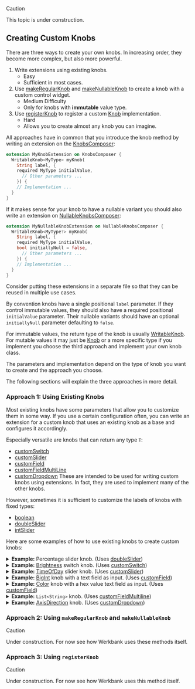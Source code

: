 > [!CAUTION]
> This topic is under construction.

## Creating Custom Knobs

There are three ways to create your own knobs.
In increasing order, they become more complex, but also more powerful.

1. Write extensions using existing knobs.
   - Easy
   - Sufficient in most cases.
2. Use [makeRegularKnob](../werkbank/RegularKnobsExtension/makeRegularKnob.html) and
   [makeNullableKnob](../werkbank/NullableKnobsExtension/makeNullableKnob.html) to create a knob with a custom control widget.
   - Medium Difficulty
   - Only for knobs with **immutable** value type.
3. Use [registerKnob](../werkbank/KnobsComposer/registerKnob.html) to register a custom [Knob](../werkbank/Knob-class.html) implementation.
   - Hard
   - Allows you to create almost any knob you can imagine.

All approaches have in common that you introduce the knob method by writing an extension on
the [KnobsComposer](../werkbank/KnobsComposer-extension-type.html):
```dart
extension MyKnobExtension on KnobsComposer {
  WritableKnob<MyType> myKnob(
    String label, {
    required MyType initialValue,
      // Other parameters ...
    }) {
    // Implementation ...
  }
}
```

If it makes sense for your knob to have a nullable variant you should also write an extension on
[NullableKnobsComposer](../werkbank/NullableKnobsComposer-extension-type.html):
```dart
extension MyNullableKnobExtension on NullableKnobsComposer {
  WritableKnob<MyType?> myKnob(
    String label, {
    required MyType initialValue,
    bool initiallyNull = false,
      // Other parameters ...
    }) {
    // Implementation ...
  }
}
```

Consider putting these extensions in a separate file so that they can be
reused in multiple use cases.

By convention knobs have a single positional `label` parameter.
If they control immutable values, they should also have a required positional
`initialValue` parameter.
Their nullable variants should have an optional `initiallyNull` parameter defaulting to `false`.

For immutable values, the return type of the knob is usually
[WritableKnob](../werkbank/WritableKnob-class.html).
For mutable values it may just be [Knob](../werkbank/Knob-class.html) or
a more specific type if you implement you choose the third approach and implement your own knob class.

The parameters and implementation depend on the type of knob you want to create and the approach you choose.

The following sections will explain the three approaches in more detail.

### Approach 1: Using Existing Knobs

Most existing knobs have some parameters that allow you to customize them in some way.
If you use a certain configuration often, you can write an extension
for a custom knob that uses an existing knob as a base and configures it
accordingly.

Especially versatile are knobs that can return any type `T`:
- [customSwitch](../werkbank/CustomSwitchKnobExtension/customSwitch.html)
- [customSlider](../werkbank/CustomSliderKnobExtension/customSlider.html)
- [customField](../werkbank/CustomFieldKnobExtension/customField.html)
- [customFieldMultiLine](../werkbank/CustomFieldMultiLineKnobExtension/customFieldMultiLine.html)
- [customDropdown](../werkbank/CustomDropdownKnobExtension/customDropdown.html)
These are intended to be used for writing custom knobs using extensions.
In fact, they are used to implement many of the other knobs.

However, sometimes it is sufficient to customize the labels of knobs with fixed types:
- [boolean](../werkbank/BooleanKnobExtension/boolean.html)
- [doubleSlider](../werkbank/DoubleKnobExtension/doubleSlider.html)
- [intSlider](../werkbank/IntKnobExtension/intSlider.html)

Here are some examples of how to use existing knobs to create custom knobs:

<details>
<summary><b>Example:</b> Percentage slider knob. (Uses <a href="../werkbank/DoubleKnobExtension/doubleSlider.html">doubleSlider</a>)</summary>

```dart
extension PercentageKnobExtension on KnobsComposer {
  WritableKnob<double> percentage(
    String label, {
      required double initialValue,
    }) {
    return doubleSlider(
      label,
      initialValue: initialValue,
      divisions: 100,
      valueFormatter: (value) => '${(value * 100).toInt()}%',
    );
  }
}

extension NullablePercentageKnobExtension on NullableKnobsComposer {
  WritableKnob<double?> percentage(
    String label, {
      required double initialValue,
      bool initiallyNull = false,
    }) {
    return doubleSlider(
      label,
      initialValue: initialValue,
      initiallyNull: initiallyNull,
      divisions: 100,
      valueFormatter: (value) => '${(value * 100).toInt()}%',
    );
  }
}
```
</details>

<details>
<summary><b>Example:</b> <a href="https://api.flutter.dev/flutter/dart-ui/Brightness.html">Brightness</a> switch knob. (Uses <a href="../werkbank/CustomSwitchKnobExtension/customSwitch.html">customSwitch</a>)</summary>

```dart
extension BrightnessKnobExtension on KnobsComposer {
  WritableKnob<Brightness> brightness(
    String label, {
    required Brightness initialValue,
  }) {
    return customSwitch(
      label,
      initialValue: initialValue,
      leftValue: Brightness.dark,
      rightValue: Brightness.light,
      leftLabel: 'DARK',
      rightLabel: 'LIGHT',
    );
  }
}

extension NullableBrightnessKnobExtension on NullableKnobsComposer {
  WritableKnob<Brightness?> brightness(
    String label, {
    required Brightness initialValue,
    bool initiallyNull = false,
  }) {
    return customSwitch(
      label,
      initialValue: initialValue,
      initiallyNull: initiallyNull,
      leftValue: Brightness.dark,
      rightValue: Brightness.light,
      leftLabel: 'DARK',
      rightLabel: 'LIGHT',
    );
  }
}
```
</details>

<details>
<summary><b>Example:</b> <a href="https://api.flutter.dev/flutter/material/TimeOfDay-class.html">TimeOfDay</a> slider knob. (Uses <a href="../werkbank/CustomSliderKnobExtension/customSlider.html">customSlider</a>)</summary>

```dart
extension TimeOfDayKnobExtension on KnobsComposer {
  WritableKnob<TimeOfDay> timeOfDay(
    String label, {
      required TimeOfDay initialValue,
      TimeOfDay? min,
      TimeOfDay? max,
    }) {
    return customSlider(
      label,
      initialValue: initialValue,
      min: min ?? const TimeOfDay(hour: 0, minute: 0),
      max: max ?? const TimeOfDay(hour: 23, minute: 59),
      divisions: 24 * 60,
      encoder: _timeOfDayEncoder,
      decoder: _timeOfDayDecoder,
      valueFormatter: _timeOfDayFormatter,
    );
  }
}

extension NullableTimeOfDayKnobExtension on NullableKnobsComposer {
  WritableKnob<TimeOfDay?> timeOfDay(
    String label, {
      required TimeOfDay initialValue,
      bool initiallyNull = false,
      TimeOfDay? min,
      TimeOfDay? max,
    }) {
    return customSlider(
      label,
      initialValue: initialValue,
      initiallyNull: initiallyNull,
      min: min ?? const TimeOfDay(hour: 0, minute: 0),
      max: max ?? const TimeOfDay(hour: 23, minute: 59),
      divisions: 24 * 60,
      encoder: _timeOfDayEncoder,
      decoder: _timeOfDayDecoder,
      valueFormatter: _timeOfDayFormatter,
    );
  }
}

TimeOfDay _timeOfDayDecoder(double value) {
  final hours = value ~/ 60;
  final minutes = (value % 60).toInt();
  return TimeOfDay(hour: hours, minute: minutes);
}

double _timeOfDayEncoder(TimeOfDay time) {
  return (time.hour * 60 + time.minute).toDouble();
}

String _timeOfDayFormatter(TimeOfDay time) {
  final hours = time.hour.toString().padLeft(2, '0');
  final minutes = time.minute.toString().padLeft(2, '0');
  return '$hours:$minutes';
}
```
</details>

<details>
<summary><b>Example:</b> <a href="https://api.dart.dev/dart-core/BigInt-class.html">BigInt</a> knob with a text field as input. (Uses <a href="../werkbank/CustomFieldKnobExtension/customField.html">customField</a>)</summary>

```dart
extension BigIntKnobExtension on KnobsComposer {
  WritableKnob<BigInt> bigInt(
    String label, {
      required BigInt initialValue,
    }) {
    return customField(
      label,
      initialValue: initialValue,
      parser: _bigIntInputParser,
      formatter: _bigIntInputFormatter,
    );
  }
}

extension NullableBigIntKnobExtension on NullableKnobsComposer {
  WritableKnob<BigInt?> bigInt(
    String label, {
      required BigInt initialValue,
      bool initiallyNull = false,
    }) {
    return customField(
      label,
      initialValue: initialValue,
      initiallyNull: initiallyNull,
      parser: _bigIntInputParser,
      formatter: _bigIntInputFormatter,
    );
  }
}

InputParseResult<BigInt> _bigIntInputParser(String input) {
  final trimmedInput = input.trim();
  if (trimmedInput.isEmpty) {
    return InputParseSuccess(BigInt.zero);
  }
  final parsedValue = BigInt.tryParse(trimmedInput);
  return parsedValue != null
    ? InputParseSuccess(parsedValue)
    : InputParseError('Invalid BigInt format');
}

String _bigIntInputFormatter(BigInt value) => value.toString();
```
</details>

<details>
<summary><b>Example:</b> <a href="https://api.flutter.dev/flutter/dart-ui/Color-class.html">Color</a> knob with a hex value text field as input. (Uses <a href="../werkbank/CustomFieldKnobExtension/customField.html">customField</a>)</summary>

```dart
extension HexColorKnobExtension on KnobsComposer {
  WritableKnob<Color> hexColor(
    String label, {
      required Color initialValue,
    }) {
    return customField(
      label,
      initialValue: initialValue,
      parser: _hexColorInputParser,
      formatter: _hexColorInputFormatter,
    );
  }
}

extension NullableHexColorKnobExtension on NullableKnobsComposer {
  WritableKnob<Color?> hexColor(
    String label, {
      required Color initialValue,
      bool initiallyNull = false,
    }) {
    return customField(
      label,
      initialValue: initialValue,
      initiallyNull: initiallyNull,
      parser: _hexColorInputParser,
      formatter: _hexColorInputFormatter,
    );
  }
}

final RegExp _hexColorRegExp = RegExp(
  r'^(#|0x)?([0-9a-fA-F]{6}|[0-9a-fA-F]{8})$',
);

InputParseResult<Color> _hexColorInputParser(String input) {
  final trimmedInput = input.trim();
  final match = _hexColorRegExp.firstMatch(trimmedInput);
  if (match == null) {
    return InputParseError('Invalid hex color format');
  }
  final hex = match.group(2)!;
  final effectiveHex = hex.length == 6 ? 'FF$hex' : hex;
  return InputParseSuccess(Color(int.parse(effectiveHex, radix: 16)));
}

String _hexColorInputFormatter(Color value) {
  final argb32 = value.toARGB32();
  final String hex;
  if (argb32 >> 24 == 0xFF) {
    hex = argb32.toRadixString(16).substring(2);
  } else {
    hex = argb32.toRadixString(16).padLeft(8, '0');
  }
  return '#${hex.toUpperCase()}';
}
```
</details>

<details>
<summary><b>Example:</b> <code>List&lt;String&gt;</code> knob. (Uses <a href="../werkbank/CustomFieldKnobExtension/customFieldMultiline.html">customFieldMultiline</a>)</summary>

```dart
extension StringListKnobExtension on KnobsComposer {
  WritableKnob<List<String>> stringList(
    String label, {
      required List<String> initialValue,
    }) {
    return customFieldMultiLine(
      label,
      initialValue: initialValue,
      parser: _stringListInputParser,
      formatter: _stringListInputFormatter,
    );
  }
}

extension NullableStringListKnobExtension on NullableKnobsComposer {
  WritableKnob<List<String>?> stringList(
    String label, {
      required List<String> initialValue,
      bool initiallyNull = false,
    }) {
    return customFieldMultiLine(
      label,
      initialValue: initialValue,
      initiallyNull: initiallyNull,
      parser: _stringListInputParser,
      formatter: _stringListInputFormatter,
    );
  }
}

InputParseResult<List<String>> _stringListInputParser(String input) {
  var lines = input.split('\n');
  if (lines.isNotEmpty && lines.last.isEmpty) {
    lines = lines.sublist(0, lines.length - 1);
  }
  return InputParseSuccess(lines);
}

String _stringListInputFormatter(List<String> value) =>
  value.join('\n') + (value.lastOrNull?.isEmpty ?? false ? '\n' : '');
```
</details>

<details>
<summary><b>Example:</b> <a href="https://api.flutter.dev/flutter/painting/AxisDirection.html">AxisDirection</a> knob. (Uses <a href="../werkbank/CustomDropdownKnobExtension/customDropdown.html">customDropdown</a>)</summary>

```dart
extension AxisDirectionKnobExtension on KnobsComposer {
  WritableKnob<AxisDirection> axisDirection(
    String label, {
    required AxisDirection initialValue,
  }) {
    return customDropdown(
      label,
      initialValue: initialValue,
      options: AxisDirection.values,
      optionLabel: _axisDirectionLabel,
    );
  }
}

extension NullableAxisDirectionKnobExtension on NullableKnobsComposer {
  WritableKnob<AxisDirection?> axisDirection(
    String label, {
    required AxisDirection initialValue,
    bool initiallyNull = false,
  }) {
    return customDropdown(
      label,
      initialValue: initialValue,
      initiallyNull: initiallyNull,
      options: AxisDirection.values,
      optionLabel: _axisDirectionLabel,
    );
  }
}

String _axisDirectionLabel(AxisDirection direction) => switch (direction) {
  AxisDirection.up => 'Up',
  AxisDirection.down => 'Down',
  AxisDirection.left => 'Left',
  AxisDirection.right => 'Right',
};
```
</details>

### Approach 2: Using `makeRegularKnob` and `makeNullableKnob`

> [!CAUTION]
> Under construction.
> For now see how Werkbank uses these methods itself.

### Approach 3: Using `registerKnob`

> [!CAUTION]
> Under construction.
> For now see how Werkbank uses this method itself.
